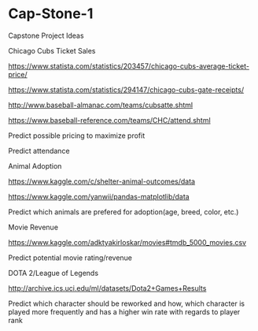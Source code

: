 # Cap-Stone-1
Capstone Project Ideas



  Chicago Cubs Ticket Sales

https://www.statista.com/statistics/203457/chicago-cubs-average-ticket-price/

https://www.statista.com/statistics/294147/chicago-cubs-gate-receipts/

http://www.baseball-almanac.com/teams/cubsatte.shtml

https://www.baseball-reference.com/teams/CHC/attend.shtml

Predict possible pricing to maximize profit

Predict attendance





  Animal Adoption

https://www.kaggle.com/c/shelter-animal-outcomes/data

https://www.kaggle.com/yanwii/pandas-matplotlib/data

Predict which animals are prefered for adoption(age, breed, color, etc.)





  Movie Revenue

https://www.kaggle.com/adktyakirloskar/movies#tmdb_5000_movies.csv

Predict potential movie rating/revenue




  DOTA 2/League of Legends

http://archive.ics.uci.edu/ml/datasets/Dota2+Games+Results

Predict which character should be reworked and how, which character is played more frequently and has a higher win rate with regards to player rank

